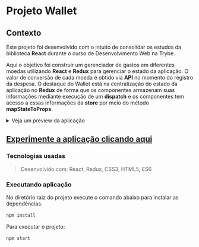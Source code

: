 # Projeto Wallet

## Contexto
Este projeto foi desenvolvido com o intuito de consolidar os estudos da biblioteca __React__ durante o curso de Desenvolvimento Web na Trybe.

Aqui o objetivo foi construir um gerenciador de gastos em diferentes moedas utilizando __React__ e __Redux__ para gerenciar o estado da aplicação. O valor de conversão de cada moeda é obtido via __API__ no momento do registro da despesa. O destaque do Wallet está na centralização do estado da aplicação no __Redux__ de forma que os componentes armazenam suas informações mediante execução de um __dispatch__ e os componentes tem acesso a essas informações da __store__ por meio do método __mapStateToProps__.

<details>
<summary>Veja um preview da aplicação
</summary>

![página de login](./images/preview_0.png)

![página de gastos](./images/preview_1.png)

</details>

## [Experimente a aplicação clicando aqui](https://jadsoncerqueira.github.io/wallet/)

### Tecnologias usadas

> Desenvolvido com: React, Redux, CSS3, HTML5, ES6

### Executando aplicação
No diretório raiz do projeto execute o comando abaixo para instalar as dependências.
```bash
npm install
``` 
Para executar o projeto:
``` bash
npm start
```